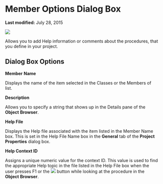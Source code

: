 
# Member Options Dialog Box

 **Last modified:** July 28, 2015


![](../images/membropt_ZA01201624.gif)



Allows you to add Help information or comments about the procedures, that you define in your project.


## Dialog Box Options

 **Member** **Name**

Displays the name of the item selected in the Classes or the Members of list.

 **Description**

Allows you to specify a string that shows up in the Details pane of the  **Object** **Browser**.

 **Help File**

Displays the Help file associated with the item listed in the Member Name box. This is set in the Help File Name box in the  **General** tab of the **Project** **Properties** dialog box.

 **Help Context ID**

Assigns a unique numeric value for the context ID. This value is used to find the appropriate Help topic in the file listed in the Help File box when the user presses F1 or the 
![](../images/but_help_ZA01201583.gif) button while looking at the procedure in the **Object** **Browser**.

